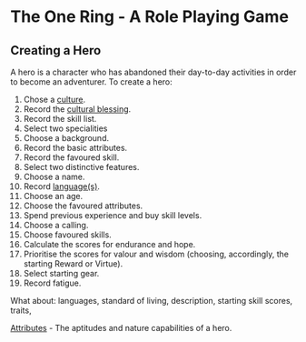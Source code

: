 # The One Ring - A Role Playing Game

## Creating a Hero

A hero is a character who has abandoned their day-to-day activities in order to become an adventurer.  To create a hero:

1. Chose a [culture](cultures.md).
2. Record the [cultural blessing](cultural-blessing.md).  
3. Record the skill list. 
4. Select two specialities
5. Choose a background. 
6. Record the basic attributes.
7. Record the favoured skill.
8. Select two distinctive features. 
9. Choose a name.
10. Record [language(s)](languages.md).
11. Choose an age.
9. Choose the favoured attributes.
10. Spend previous experience and buy skill levels.
11. Choose a calling.
12. Choose favoured skills.
13. Calculate the scores for endurance and hope. 
14. Prioritise the scores for valour and wisdom (choosing, accordingly, the starting Reward or Virtue).
15. Select starting gear.
16. Record fatigue.

What about:  languages, standard of living, description, starting skill scores, traits,

[Attributes](attributes.md) - The aptitudes and nature capabilities of a hero.
